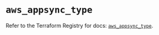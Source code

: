 # `aws_appsync_type`

Refer to the Terraform Registry for docs: [`aws_appsync_type`](https://registry.terraform.io/providers/hashicorp/aws/6.11.0/docs/resources/appsync_type).
